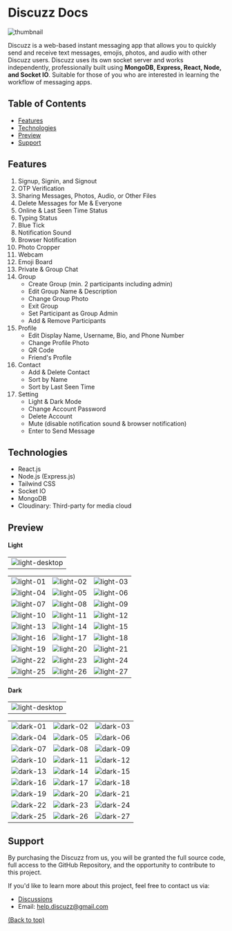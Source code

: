# Discuzz Docs

![thumbnail](/static/preview/thumbnail.png)

Discuzz is a web-based instant messaging app that allows you to quickly send and receive text messages, emojis, photos, and audio with other Discuzz users. Discuzz uses its own socket server and works independently, professionally built using **MongoDB, Express, React, Node, and Socket IO**. Suitable for those of you who are interested in learning the workflow of messaging apps.

## Table of Contents

- [Features](#features)
- [Technologies](#technologies)
- [Preview](#preview)
- [Support](#support)

## Features

1. Signup, Signin, and Signout
1. OTP Verification
1. Sharing Messages, Photos, Audio, or Other Files
1. Delete Messages for Me & Everyone
1. Online & Last Seen Time Status
1. Typing Status
1. Blue Tick
1. Notification Sound
1. Browser Notification
1. Photo Cropper
1. Webcam
1. Emoji Board
1. Private & Group Chat
1. Group
   - Create Group (min. 2 participants including admin)
   - Edit Group Name & Description
   - Change Group Photo
   - Exit Group
   - Set Participant as Group Admin
   - Add & Remove Participants
1. Profile
   - Edit Display Name, Username, Bio, and Phone Number
   - Change Profile Photo
   - QR Code
   - Friend's Profile
1. Contact
   - Add & Delete Contact
   - Sort by Name
   - Sort by Last Seen Time
1. Setting
   - Light & Dark Mode
   - Change Account Password
   - Delete Account
   - Mute (disable notification sound & browser notification)
   - Enter to Send Message

## Technologies

- React.js
- Node.js (Express.js)
- Tailwind CSS
- Socket IO
- MongoDB
- Cloudinary: Third-party for media cloud

## Preview

#### Light

|                                                     |
| :-------------------------------------------------: |
| ![light-desktop](/static/preview/light-desktop.png) |

|                                           |                                           |                                           |
| :---------------------------------------: | :---------------------------------------: | :---------------------------------------: |
| ![light-01](/static/preview/light-01.png) | ![light-02](/static/preview/light-02.png) | ![light-03](/static/preview/light-03.png) |
| ![light-04](/static/preview/light-04.png) | ![light-05](/static/preview/light-05.png) | ![light-06](/static/preview/light-06.png) |
| ![light-07](/static/preview/light-07.png) | ![light-08](/static/preview/light-08.png) | ![light-09](/static/preview/light-09.png) |
| ![light-10](/static/preview/light-10.png) | ![light-11](/static/preview/light-11.png) | ![light-12](/static/preview/light-12.png) |
| ![light-13](/static/preview/light-13.png) | ![light-14](/static/preview/light-14.png) | ![light-15](/static/preview/light-15.png) |
| ![light-16](/static/preview/light-16.png) | ![light-17](/static/preview/light-17.png) | ![light-18](/static/preview/light-18.png) |
| ![light-19](/static/preview/light-19.png) | ![light-20](/static/preview/light-20.png) | ![light-21](/static/preview/light-21.png) |
| ![light-22](/static/preview/light-22.png) | ![light-23](/static/preview/light-23.png) | ![light-24](/static/preview/light-24.png) |
| ![light-25](/static/preview/light-25.png) | ![light-26](/static/preview/light-26.png) | ![light-27](/static/preview/light-27.png) |

#### Dark

|                                                    |
| :------------------------------------------------: |
| ![light-desktop](/static/preview/dark-desktop.png) |

|                                         |                                         |                                         |
| :-------------------------------------: | :-------------------------------------: | :-------------------------------------: |
| ![dark-01](/static/preview/dark-01.png) | ![dark-02](/static/preview/dark-02.png) | ![dark-03](/static/preview/dark-03.png) |
| ![dark-04](/static/preview/dark-04.png) | ![dark-05](/static/preview/dark-05.png) | ![dark-06](/static/preview/dark-06.png) |
| ![dark-07](/static/preview/dark-07.png) | ![dark-08](/static/preview/dark-08.png) | ![dark-09](/static/preview/dark-09.png) |
| ![dark-10](/static/preview/dark-10.png) | ![dark-11](/static/preview/dark-11.png) | ![dark-12](/static/preview/dark-12.png) |
| ![dark-13](/static/preview/dark-13.png) | ![dark-14](/static/preview/dark-14.png) | ![dark-15](/static/preview/dark-15.png) |
| ![dark-16](/static/preview/dark-16.png) | ![dark-17](/static/preview/dark-17.png) | ![dark-18](/static/preview/dark-18.png) |
| ![dark-19](/static/preview/dark-19.png) | ![dark-20](/static/preview/dark-20.png) | ![dark-21](/static/preview/dark-21.png) |
| ![dark-22](/static/preview/dark-22.png) | ![dark-23](/static/preview/dark-23.png) | ![dark-24](/static/preview/dark-24.png) |
| ![dark-25](/static/preview/dark-25.png) | ![dark-26](/static/preview/dark-26.png) | ![dark-27](/static/preview/dark-27.png) |

## Support

By purchasing the Discuzz from us, you will be granted the full source code, full access to the GitHub Repository, and the opportunity to contribute to this project.

If you'd like to learn more about this project, feel free to contact us via:

- [Discussions](https://github.com/febriadj/discuzz-docs/discussions)
- Email: help.discuzz@gmail.com

[(Back to top)](#discuzz-docs)
